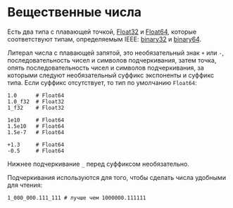 # Вещественные числа

Есть два типа с плавающей точкой, [Float32](http://crystal-lang.org/api/Float32.html) и [Float64](http://crystal-lang.org/api/Float64.html),
которые соответствуют типам, определяемым IEEE: [binary32](http://en.wikipedia.org/wiki/Single_precision_floating-point_format)
и [binary64](http://en.wikipedia.org/wiki/Double_precision_floating-point_format).

Литерал числа с плавающей запятой, это необязательный знак `+` или `-`, последовательность чисел и символов подчеркивания, затем точка, опять последовательность чисел и символов подчеркивания, за которыми следуют необязательный суффикс экспоненты и суффикс типа. Если суффикс отсутствует, то тип по умолчанию `Float64`:

```crystal
1.0      # Float64
1.0_f32  # Float32
1_f32    # Float32

1e10     # Float64
1.5e10   # Float64
1.5e-7   # Float64

+1.3     # Float64
-0.5     # Float64
```

Нижнее подчеркивание `_` перед суффиксом необязательно.

Подчеркивания используются для того, чтобы сделать числа удобными для чтения:

```crystal
1_000_000.111_111 # лучше чем 1000000.111111
```
